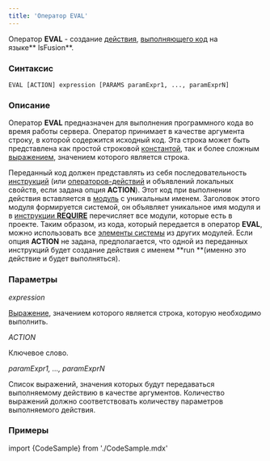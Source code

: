 ```yaml
---
title: 'Оператор EVAL'
---
```


Оператор **EVAL** - создание [действия](Actions.md), [выполняющего код](Eval_EVAL_.md) на языке** lsFusion**.

### Синтаксис

    EVAL [ACTION] expression [PARAMS paramExpr1, ..., paramExprN]

### Описание

Оператор **EVAL** предназначен для выполнения программного кода во время работы сервера. Оператор принимает в качестве аргумента строку, в которой содержится исходный код. Эта строка может быть представлена как простой строковой [константой](Constant.md), так и более сложным [выражением](Expression.md), значением которого является строка.

Переданный код должен представлять из себя последовательность [инструкций](Instructions.md) (или [операторов-действий](Оperators.md) и объявлений локальных свойств, если задана опция **ACTION**). Этот код при выполнении действия вставляется в [модуль](Modules.md) с уникальным именем. Заголовок этого модуля формируется системой, он объявляет уникальное имя модуля и в [инструкции **REQUIRE**](Module_header.md) перечисляет все модули, которые есть в проекте. Таким образом, из кода, который передается в оператор **EVAL**, можно использовать все [элементы системы](Element_identification.md) из других модулей. Если опция **ACTION** не задана, предполагается, что одной из переданных инструкций будет создание действия с именем **run **(именно это действие и будет выполняться).

### Параметры

*expression*

[Выражение](Expression.md), значением которого является строка, которую необходимо выполнить.

*ACTION*

Ключевое слово.

*paramExpr1, ..., paramExprN*

Список выражений, значения которых будут передаваться выполняемому действию в качестве аргументов. Количество выражений должно соответствовать количеству параметров выполняемого действия.

### Примеры


import {CodeSample} from './CodeSample.mdx'

<CodeSample url="https://ru-documentation.lsfusion.org/sample?file=ActionSample&block=eval"/>

  
